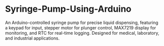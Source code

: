 # Syringe-Pump-Using-Arduino
An Arduino-controlled syringe pump for precise liquid dispensing, featuring a keypad for input, stepper motor for plunger control, MAX7219 display for monitoring, and RTC for real-time logging. Designed for medical, laboratory, and industrial applications.
